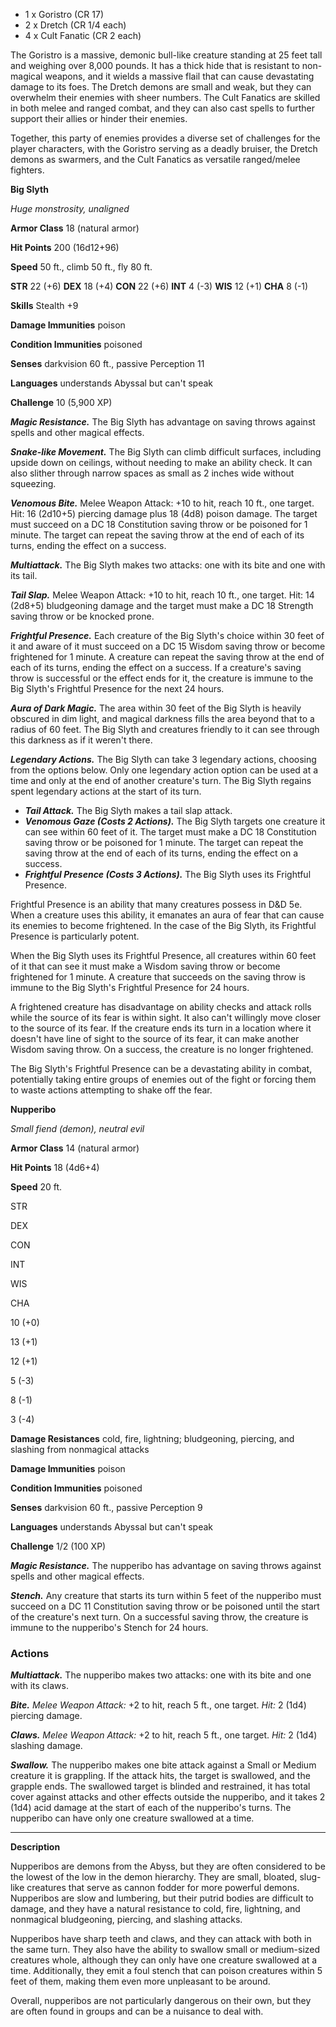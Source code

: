 -   1 x Goristro (CR 17)
-   2 x Dretch (CR 1/4 each)
-   4 x Cult Fanatic (CR 2 each)

The Goristro is a massive, demonic bull-like creature standing at 25 feet tall and weighing over 8,000 pounds. It has a thick hide that is resistant to non-magical weapons, and it wields a massive flail that can cause devastating damage to its foes. The Dretch demons are small and weak, but they can overwhelm their enemies with sheer numbers. The Cult Fanatics are skilled in both melee and ranged combat, and they can also cast spells to further support their allies or hinder their enemies.

Together, this party of enemies provides a diverse set of challenges for the player characters, with the Goristro serving as a deadly bruiser, the Dretch demons as swarmers, and the Cult Fanatics as versatile ranged/melee fighters.






  
**Big Slyth**

_Huge monstrosity, unaligned_

**Armor Class** 18 (natural armor)

**Hit Points** 200 (16d12+96)

**Speed** 50 ft., climb 50 ft., fly 80 ft.

**STR** 22 (+6) **DEX** 18 (+4) **CON** 22 (+6) **INT** 4 (-3) **WIS** 12 (+1) **CHA** 8 (-1)

**Skills** Stealth +9

**Damage Immunities** poison

**Condition Immunities** poisoned

**Senses** darkvision 60 ft., passive Perception 11

**Languages** understands Abyssal but can't speak

**Challenge** 10 (5,900 XP)

_**Magic Resistance.**_ The Big Slyth has advantage on saving throws against spells and other magical effects.

_**Snake-like Movement.**_ The Big Slyth can climb difficult surfaces, including upside down on ceilings, without needing to make an ability check. It can also slither through narrow spaces as small as 2 inches wide without squeezing.

_**Venomous Bite.**_ Melee Weapon Attack: +10 to hit, reach 10 ft., one target. Hit: 16 (2d10+5) piercing damage plus 18 (4d8) poison damage. The target must succeed on a DC 18 Constitution saving throw or be poisoned for 1 minute. The target can repeat the saving throw at the end of each of its turns, ending the effect on a success.

_**Multiattack.**_ The Big Slyth makes two attacks: one with its bite and one with its tail.

_**Tail Slap.**_ Melee Weapon Attack: +10 to hit, reach 10 ft., one target. Hit: 14 (2d8+5) bludgeoning damage and the target must make a DC 18 Strength saving throw or be knocked prone.

_**Frightful Presence.**_ Each creature of the Big Slyth's choice within 30 feet of it and aware of it must succeed on a DC 15 Wisdom saving throw or become frightened for 1 minute. A creature can repeat the saving throw at the end of each of its turns, ending the effect on a success. If a creature's saving throw is successful or the effect ends for it, the creature is immune to the Big Slyth's Frightful Presence for the next 24 hours.

_**Aura of Dark Magic.**_ The area within 30 feet of the Big Slyth is heavily obscured in dim light, and magical darkness fills the area beyond that to a radius of 60 feet. The Big Slyth and creatures friendly to it can see through this darkness as if it weren't there.

_**Legendary Actions.**_ The Big Slyth can take 3 legendary actions, choosing from the options below. Only one legendary action option can be used at a time and only at the end of another creature's turn. The Big Slyth regains spent legendary actions at the start of its turn.

-   _**Tail Attack.**_ The Big Slyth makes a tail slap attack.
-   _**Venomous Gaze (Costs 2 Actions).**_ The Big Slyth targets one creature it can see within 60 feet of it. The target must make a DC 18 Constitution saving throw or be poisoned for 1 minute. The target can repeat the saving throw at the end of each of its turns, ending the effect on a success.
-   _**Frightful Presence (Costs 3 Actions).**_ The Big Slyth uses its Frightful Presence.

Frightful Presence is an ability that many creatures possess in D&D 5e. When a creature uses this ability, it emanates an aura of fear that can cause its enemies to become frightened. In the case of the Big Slyth, its Frightful Presence is particularly potent.

When the Big Slyth uses its Frightful Presence, all creatures within 60 feet of it that can see it must make a Wisdom saving throw or become frightened for 1 minute. A creature that succeeds on the saving throw is immune to the Big Slyth's Frightful Presence for 24 hours.

A frightened creature has disadvantage on ability checks and attack rolls while the source of its fear is within sight. It also can't willingly move closer to the source of its fear. If the creature ends its turn in a location where it doesn't have line of sight to the source of its fear, it can make another Wisdom saving throw. On a success, the creature is no longer frightened.

The Big Slyth's Frightful Presence can be a devastating ability in combat, potentially taking entire groups of enemies out of the fight or forcing them to waste actions attempting to shake off the fear.



**Nupperibo**

_Small fiend (demon), neutral evil_

**Armor Class** 14 (natural armor)

**Hit Points** 18 (4d6+4)

**Speed** 20 ft.

STR

DEX

CON

INT

WIS

CHA

10 (+0)

13 (+1)

12 (+1)

5 (-3)

8 (-1)

3 (-4)

**Damage Resistances** cold, fire, lightning; bludgeoning, piercing, and slashing from nonmagical attacks

**Damage Immunities** poison

**Condition Immunities** poisoned

**Senses** darkvision 60 ft., passive Perception 9

**Languages** understands Abyssal but can't speak

**Challenge** 1/2 (100 XP)

_**Magic Resistance.**_ The nupperibo has advantage on saving throws against spells and other magical effects.

_**Stench.**_ Any creature that starts its turn within 5 feet of the nupperibo must succeed on a DC 11 Constitution saving throw or be poisoned until the start of the creature's next turn. On a successful saving throw, the creature is immune to the nupperibo's Stench for 24 hours.

### Actions

_**Multiattack.**_ The nupperibo makes two attacks: one with its bite and one with its claws.

_**Bite.**_ _Melee Weapon Attack:_ +2 to hit, reach 5 ft., one target. _Hit:_ 2 (1d4) piercing damage.

_**Claws.**_ _Melee Weapon Attack:_ +2 to hit, reach 5 ft., one target. _Hit:_ 2 (1d4) slashing damage.

_**Swallow.**_ The nupperibo makes one bite attack against a Small or Medium creature it is grappling. If the attack hits, the target is swallowed, and the grapple ends. The swallowed target is blinded and restrained, it has total cover against attacks and other effects outside the nupperibo, and it takes 2 (1d4) acid damage at the start of each of the nupperibo's turns. The nupperibo can have only one creature swallowed at a time.

---

**Description**

Nupperibos are demons from the Abyss, but they are often considered to be the lowest of the low in the demon hierarchy. They are small, bloated, slug-like creatures that serve as cannon fodder for more powerful demons. Nupperibos are slow and lumbering, but their putrid bodies are difficult to damage, and they have a natural resistance to cold, fire, lightning, and nonmagical bludgeoning, piercing, and slashing attacks.

Nupperibos have sharp teeth and claws, and they can attack with both in the same turn. They also have the ability to swallow small or medium-sized creatures whole, although they can only have one creature swallowed at a time. Additionally, they emit a foul stench that can poison creatures within 5 feet of them, making them even more unpleasant to be around.

Overall, nupperibos are not particularly dangerous on their own, but they are often found in groups and can be a nuisance to deal with.